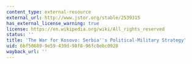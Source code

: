 ```yaml
---
content_type: external-resource
external_url: http://www.jstor.org/stable/2539315
has_external_license_warning: true
license: https://en.wikipedia.org/wiki/All_rights_reserved
status: ''
title: 'The War for Kosovo: Serbia''s Political-Military Strategy'
uid: 6bf50689-9e59-439d-98f8-96fc0ebc0928
wayback_url: ''
---
```

